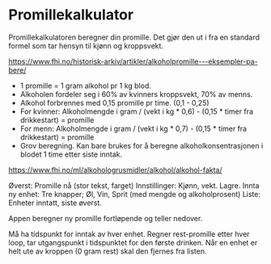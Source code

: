 # Promillekalkulator
Promillekalkulatoren beregner din promille.
Det gjør den ut i fra en standard formel som tar hensyn til kjønn og kroppsvekt.

https://www.fhi.no/historisk-arkiv/artikler/alkoholpromille---eksempler-pa-bere/
* 1 promille = 1 gram alkohol pr 1 kg blod.
* Alkoholen fordeler seg i 60% av kvinners kroppsvekt, 70% av menns.
* Alkohol forbrennes med 0,15 promille pr time. (0,1 - 0,25)
* For kvinner: Alkoholmengde i gram / (vekt i kg * 0,6) - (0,15 * timer fra drikkestart) = promille
* For menn: Alkoholmengde i gram / (vekt i kg * 0,7) - (0,15 * timer fra drikkestart) = promille
* Grov beregning. Kan bare brukes for å beregne alkoholkonsentrasjonen i blodet 1 time etter siste inntak.

https://www.fhi.no/ml/alkohologrusmidler/alkohol/alkohol-fakta/

Øverst: Promille nå (stor tekst, farget)
Innstillinger: Kjønn, vekt. Lagre.
Innta ny enhet: Tre knapper; Øl, Vin, Sprit (med mengde og alkoholprosent)
Liste: Enheter inntatt, siste øverst.

Appen beregner ny promille fortløpende og teller nedover.

Må ha tidspunkt for inntak av hver enhet. Regner rest-promille etter hver loop, tar utgangspunkt i tidspunktet for den første drinken.
Når en enhet er helt ute av kroppen (0 gram rest) skal den fjernes fra listen.

